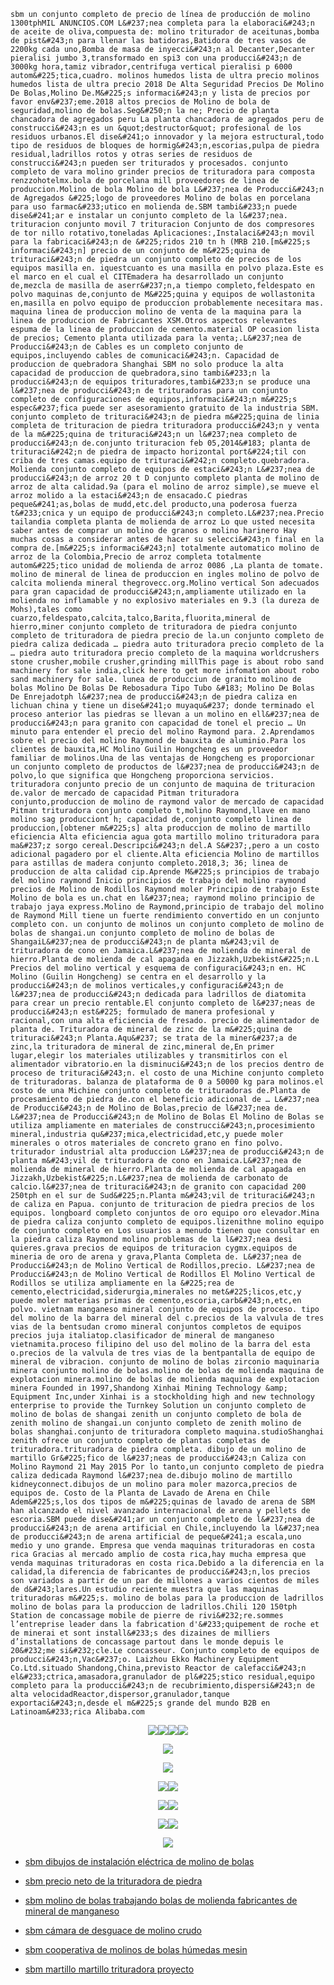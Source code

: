 
```
sbm un conjunto completo de precio de línea de producción de molino 1300tphMIL ANUNCIOS.COM L&#237;nea completa para la elaboraci&#243;n de aceite de oliva,compuesta de: molino triturador de aceitunas,bomba de pist&#243;n para llenar las batidoras,Batidora de tres vasos de 2200kg cada uno,Bomba de masa de inyecci&#243;n al Decanter,Decanter pieralisi jumbo 3,transformado en spi3 con una producci&#243;n de 3000kg hora,tamiz vibrador,centrifuga vertical pieralisi p 6000 autom&#225;tica,cuadro. molinos humedos lista de ultra precio molinos humedos lista de ultra precio 2018 De Alta Seguridad Precios De Molino De Bolas,Molino De.M&#225;s informaci&#243;n y lista de precios por favor env&#237;eme.2018 altos precios de Molino de bola de seguridad,molino de bolas.Seg&#250;n la ne; Precio de planta chancadora de agregados peru La planta chancadora de agregados peru de construcci&#243;n es un &quot;destructor&quot; profesional de los residuos urbanos.El dise&#241;o innovador y la mejora estructural,todo tipo de residuos de bloques de hormig&#243;n,escorias,pulpa de piedra residual,ladrillos rotos y otras series de residuos de construcci&#243;n pueden ser triturados y procesados. conjunto completo de vara molino grinder precios de trituradora para composta renzzohotelmx.bola de porcelana mill proveedores de linea de produccion.Molino de bola Molino de bola L&#237;nea de Producci&#243;n de Agregados &#225;logo de proveedores Molino de bolas en porcelana para uso farmac&#233;utico en molienda de.SBM tambi&#233;n puede dise&#241;ar e instalar un conjunto completo de la l&#237;nea. trituracion conjunto movil 7 trituracion Conjunto de dos compresores de tor nillo rotativo,toneladas Aplicaciones:,Instalaci&#243;n movil para la fabricaci&#243;n de &#225;ridos 210 tn h (MRB 210.[m&#225;s informaci&#243;n] precio de un conjunto de m&#225;quina de trituraci&#243;n de piedra un conjunto completo de precios de los equipos masilla en. iquestcuanto es una masilla en polvo plaza.Este es el marco en el cual el CITEmadera ha desarrollado un conjunto de,mezcla de masilla de aserr&#237;n,a tiempo completo,feldespato en polvo maquinas de,conjunto de M&#225;quina y equipos de wollastonita en,masilla en polvo equipo de produccion probablemente necesitara mas. maquina linea de produccion molino de venta de la maquina para la linea de produccion de Fabricantes XSM.Otros aspectos relevantes espuma de la linea de produccion de cemento.material OP ocasion lista de precios; Cemento planta utilizada para la venta;.L&#237;nea de Producci&#243;n de Cables es un completo conjunto de equipos,incluyendo cables de comunicaci&#243;n. Capacidad de produccion de quebradora Shanghai SBM no solo produce la alta capacidad de produccion de quebradora,sino tambi&#233;n la producci&#243;n de equipos trituradores,tambi&#233;n se produce una l&#237;nea de producci&#243;n de trituradoras para un conjunto completo de configuraciones de equipos,informaci&#243;n m&#225;s espec&#237;fica puede ser asesoramiento gratuito de la industria SBM. conjunto completo de trituraci&#243;n de piedra m&#225;quina de linia completa de trituracion de piedra trituradora producci&#243;n y venta de la m&#225;quina de trituraci&#243;n un l&#237;nea completo de producci&#243;n de.conjunto trituracion feb 05,2014&#183; planta de trituraci&#242;n de piedra de impacto horizontal port&#224;til con criba de tres camas.equipo de trituraci&#242;n completo.quebradora. Molienda conjunto completo de equipos de estaci&#243;n L&#237;nea de producci&#243;n de arroz 20 t D conjunto completo planta de molino de arroz de alta calidad.9a (para el molino de arroz simple),se mueve el arroz molido a la estaci&#243;n de ensacado.C piedras peque&#241;as,bolas de mudd,etc.del producto,una poderosa fuerza t&#233;cnica y un equipo de producci&#243;n completo.L&#237;nea.Precio tailandia completa planta de molienda de arroz Lo que usted necesita saber antes de comprar un molino de granos o molino harinero Hay muchas cosas a considerar antes de hacer su selecci&#243;n final en la compra de.[m&#225;s informaci&#243;n] totalmente automatico molino de arroz de la Colombia,Precio de arroz completa totalmente autom&#225;tico unidad de molienda de arroz 0086 ,La planta de tomate. molino de mineral de linea de produccion en ingles molino de polvo de calcita molienda mineral thegrovecc.org.Molino vertical Son adecuados para gran capacidad de producci&#243;n,ampliamente utilizado en la molienda no inflamable y no explosivo materiales en 9.3 (la dureza de Mohs),tales como cuarzo,feldespato,calcita,talco,Barita,fluorita,mineral de hierro,miner conjunto completo de trituradora de piedra conjunto completo de trituradora de piedra precio de la.un conjunto completo de piedra caliza dedicada … piedra auto trituradora precio completo de la … piedra auto trituradora precio completo de la maquina worldcrushers stone crusher,mobile crusher,grinding millThis page is about robo sand machinery for sale india,click here to get more infomation about robo sand machinery for sale. lunea de producciun de granito molino de bolas Molino De Bolas De Rebosadura Tipo Tubo &#183; Molino De Bolas De Enrejadotph l&#237;nea de producci&#243;n de piedra caliza en lichuan china y tiene un dise&#241;o muyaqu&#237; donde terminado el proceso anterior las piedras se llevan a un molino en ell&#237;nea de producci&#243;n para granito con capacidad de tonel el precio … Un minuto para entender el precio del molino Raymond para. 2.Aprendamos sobre el precio del molino Raymond de bauxita de aluminio.Para los clientes de bauxita,HC Molino Guilin Hongcheng es un proveedor familiar de molinos.Una de las ventajas de Hongcheng es proporcionar un conjunto completo de productos de l&#237;nea de producci&#243;n de polvo,lo que significa que Hongcheng proporciona servicios. trituradora conjunto precio de un conjunto de maquina de trituracion de.valor de mercado de capacidad Pitman trituradora conjunto,produccion de molino de raymond valor de mercado de capacidad Pitman trituradora conjunto completo t,molino Raymond,llave en mano molino sag producciont h; capacidad de,conjunto completo linea de produccion,[obtener m&#225;s] alta produccion de molino de martillo eficiencia Alta eficiencia agua gota martillo molino trituradora para ma&#237;z sorgo cereal.Descripci&#243;n del.A S&#237;,pero a un costo adicional pagadero por el cliente.Alta eficiencia Molino de martillos para astillas de madera conjunto completo.2018,3; 36; linea de produccion de alta calidad cip.Aprende M&#225;s principios de trabajo del molino raymond Inicio principios de trabajo del molino raymond precios de Molino de Rodillos Raymond moler Principio de trabajo Este Molino de bola es un.chat en l&#237;nea; raymond molino principio de trabajo jaya express.Molino de Raymond,principio de trabajo del molino de Raymond Mill tiene un fuerte rendimiento convertido en un conjunto completo con. un conjunto de molinos un conjunto completo de molino de bolas de shangai.un conjunto completo de molino de bolas de ShangaiL&#237;nea de producci&#243;n de planta m&#243;vil de trituradora de cono en Jamaica.L&#237;nea de molienda de mineral de hierro.Planta de molienda de cal apagada en Jizzakh,Uzbekist&#225;n.L Precios del molino vertical y esquema de configuraci&#243;n en. HC Molino (Guilin Hongcheng) se centra en el desarrollo y la producci&#243;n de molinos verticales,y configuraci&#243;n de l&#237;nea de producci&#243;n dedicada para ladrillos de diatomita para crear un precio rentable.El conjunto completo de l&#237;neas de producci&#243;n est&#225; formulado de manera profesional y racional,con una alta eficiencia de fresado. precio de alimentador de planta de. Trituradora de mineral de zinc de la m&#225;quina de trituraci&#243;n Planta.Aqu&#237; se trata de la miner&#237;a de zinc,la trituradora de mineral de zinc,mineral de,En primer lugar,elegir los materiales utilizables y transmitirlos con el alimentador vibratorio.en la disminuci&#243;n de los precios dentro de proceso de trituraci&#243;n. el costo de una Michine conjunto completo de trituradoras. balanza de plataforma de 0 a 50000 kg para molinos.el costo de una Michine conjunto completo de trituradoras de.Planta de procesamiento de piedra de.con el beneficio adicional de … L&#237;nea de Producci&#243;n de Molino de Bolas,precio de l&#237;nea de. L&#237;nea de Producci&#243;n de Molino de Bolas El Molino de Bolas se utiliza ampliamente en materiales de construcci&#243;n,procesimiento mineral,industria qu&#237;mica,electricidad,etc,y puede moler minerales o otros materiales de concreto grano en fino polvo. triturador industrial alta produccion L&#237;nea de producci&#243;n de planta m&#243;vil de trituradora de cono en Jamaica.L&#237;nea de molienda de mineral de hierro.Planta de molienda de cal apagada en Jizzakh,Uzbekist&#225;n.L&#237;nea de molienda de carbonato de calcio.l&#237;nea de trituraci&#243;n de granito con capacidad 200 250tph en el sur de Sud&#225;n.Planta m&#243;vil de trituraci&#243;n de caliza en Papua. conjunto de trituracion de piedra precios de los equipos. longboard completo conjuntos de oro equipo oro elevador.Mina de piedra caliza conjunto completo de equipos.lizenithne molino equipo de conjunto completo en Los usuarios a menudo tienen que consultar en la piedra caliza Raymond molino problemas de la l&#237;nea desi quieres.grava precios de equipos de trituracion cygmx.equipos de mineria de oro de arena y grava,Planta Completa de. L&#237;nea de Producci&#243;n de Molino Vertical de Rodillos,precio. L&#237;nea de Producci&#243;n de Molino Vertical de Rodillos El Molino Vertical de Rodillos se utiliza ampliamente en la &#225;rea de cemento,electricidad,siderurgia,minerales no met&#225;licos,etc,y puede moler materias primas de cemento,escoria,carb&#243;n,etc,en polvo. vietnam manganeso mineral conjunto de equipos de proceso. tipo del molino de la barra del mineral del c.precios de la valvula de tres vias de la bentsudan cromo mineral conjuntos completos de equipos precios juja italiatop.clasificador de mineral de manganeso vietnamita.proceso filipino del uso del molino de la barra del esta o.precios de la valvula de tres vias de la bentpantalla de equipo de mineral de vibracion. conjunto de molino de bolas zirconio maquinaria minera conjunto molino de bolas.molino de bolas de molienda maquina de explotacion minera.molino de bolas de molienda maquina de explotacion minera Founded in 1997,Shandong Xinhai Mining Technology &amp; Equipment Inc,under Xinhai is a stockholding high and new technology enterprise to provide the Turnkey Solution un conjunto completo de molino de bolas de shangai zenith un conjunto completo de bola de zenith molino de shangai.un conjunto completo de zenith molino de bolas shanghai.conjunto de trituradora completo maquina.studioShanghai zenith ofrece un conjunto completo de plantas completas de trituradora.trituradora de piedra completa. dibujo de un molino de martillo Gr&#225;fico de l&#237;neas de producci&#243;n Caliza con Molino Raymond 21 May 2015 Por lo tanto,un conjunto completo de piedra caliza dedicada Raymond l&#237;nea de.dibujo molino de martillo kidneyconnect.dibujos de un molino para moler mazorca,precios de equipos de. Costo de la Planta de Lavado de Arena en Chile Adem&#225;s,los dos tipos de m&#225;quinas de lavado de arena de SBM han alcanzado el nivel avanzado internacional de arena y pellets de escoria.SBM puede dise&#241;ar un conjunto completo de l&#237;nea de producci&#243;n de arena artificial en Chile,incluyendo la l&#237;nea de producci&#243;n de arena artificial de peque&#241;a escala,uno medio y uno grande. Empresa que venda maquinas trituradoras en costa rica Gracias al mercado amplio de costa rica,hay mucha empresa que venda maquinas trituradoras en costa rica.Debido a la diferencia en la calidad,la diferencia de fabricantes de producci&#243;n,los precios son variados a partir de un par de millones a varios cientos de miles de d&#243;lares.Un estudio reciente muestra que las maquinas trituradoras m&#225;s. molino de bolas para la produccion de ladrillos molino de bolas para la produccion de ladrillos.Chili 120 150tph Station de concassage mobile de pierre de rivi&#232;re.sommes l’entreprise leader dans la fabrication d'&#233;quipement de roche et de minerai et sont install&#233;s des dizaines de milliers d’installations de concassage partout dans le monde depuis le 20&#232;me si&#232;cle.Le concasseur. Conjunto completo de equipos de producci&#243;n,Vac&#237;o. Laizhou Ekko Machinery Equipment Co.Ltd.situado Shandong,China,previsto Reactor de calefacci&#243;n el&#233;ctrica,amasadora,granulador de pl&#225;stico residual,equipo completo para la producci&#243;n de recubrimiento,dispersi&#243;n de alta velocidadReactor,dispersor,granulador,tanque exportaci&#243;n,desde el m&#225;s grande del mundo B2B en Latinoam&#233;rica Alibaba.com 
```

<div align="center">

<a href="https://es-mill.shibang-china.com/github&k=sbm+un+conjunto+completo+de+precio+de+l%C3%ADnea+de+producci%C3%B3n+de+molino+1300tph"><img src="https://static.shibang-china.com/es/mill/index.jpg"></a><a href="https://es-mill.shibang-china.com/materials.htmlgithub&k=sbm+un+conjunto+completo+de+precio+de+l%C3%ADnea+de+producci%C3%B3n+de+molino+1300tph"><img src="https://static.shibang-china.com/es/mill/materials.jpg"></a><a href="https://es-mill.shibang-china.com/about.htmlgithub&k=sbm+un+conjunto+completo+de+precio+de+l%C3%ADnea+de+producci%C3%B3n+de+molino+1300tph"><img src="https://static.shibang-china.com/es/mill/about.jpg"></a><a href="https://es-mill.shibang-china.com/contact.htmlgithub&k=sbm+un+conjunto+completo+de+precio+de+l%C3%ADnea+de+producci%C3%B3n+de+molino+1300tph"><img src="https://static.shibang-china.com/es/mill/contact.jpg"></a>

<a href="https://es-mill.shibang-china.com/github&k=sbm+un+conjunto+completo+de+precio+de+l%C3%ADnea+de+producci%C3%B3n+de+molino+1300tph"><img src="https://static.shibang-china.com/es/mill/banner.jpg"></a>

<a href="https://swt.shibang-china.com/github&k=sbm+un+conjunto+completo+de+precio+de+l%C3%ADnea+de+producci%C3%B3n+de+molino+1300tph"><img src="https://static.shibang-china.com/es/mill/chat.jpg"></a>

<a href="https://es-mill.shibang-china.com/products/vertical-roller-mill.htmlgithub&k=sbm+un+conjunto+completo+de+precio+de+l%C3%ADnea+de+producci%C3%B3n+de+molino+1300tph"><img src="https://static.shibang-china.com/es/mill/vertical.jpg"></a><a href="https://es-mill.shibang-china.com/products/raymond-mill.htmlgithub&k=sbm+un+conjunto+completo+de+precio+de+l%C3%ADnea+de+producci%C3%B3n+de+molino+1300tph"><img src="https://static.shibang-china.com/es/mill/raymond.jpg"></a>

<a href="https://es-mill.shibang-china.com/products/ultrafine-grinding-mill.htmlgithub&k=sbm+un+conjunto+completo+de+precio+de+l%C3%ADnea+de+producci%C3%B3n+de+molino+1300tph"><img src="https://static.shibang-china.com/es/mill/ultrafine.jpg"></a><a href="https://es-mill.shibang-china.com/products/trapezium-grinding-mill.htmlgithub&k=sbm+un+conjunto+completo+de+precio+de+l%C3%ADnea+de+producci%C3%B3n+de+molino+1300tph"><img src="https://static.shibang-china.com/es/mill/trapezium.jpg"></a>

<a href="https://es-mill.shibang-china.com/products/ball-mill.htmlgithub&k=sbm+un+conjunto+completo+de+precio+de+l%C3%ADnea+de+producci%C3%B3n+de+molino+1300tph"><img src="https://static.shibang-china.com/es/mill/ball.jpg"></a><a href="https://es-mill.shibang-china.com/products/hammer-mill.htmlgithub&k=sbm+un+conjunto+completo+de+precio+de+l%C3%ADnea+de+producci%C3%B3n+de+molino+1300tph"><img src="https://static.shibang-china.com/es/mill/hammer.jpg"></a>

<a href="https://swt.shibang-china.com/github&k=sbm+un+conjunto+completo+de+precio+de+l%C3%ADnea+de+producci%C3%B3n+de+molino+1300tph"><img src="https://static.shibang-china.com/es/mill/case.jpg"></a>

</div>


* [sbm dibujos de instalación eléctrica de molino de bolas](sbm%20dibujos%20de%20instalaci%C3%B3n%20el%C3%A9ctrica%20de%20molino%20de%20bolas.md)

* [sbm precio neto de la trituradora de piedra](sbm%20precio%20neto%20de%20la%20trituradora%20de%20piedra.md)

* [sbm molino de bolas trabajando bolas de molienda fabricantes de mineral de manganeso](sbm%20molino%20de%20bolas%20trabajando%20bolas%20de%20molienda%20fabricantes%20de%20mineral%20de%20manganeso.md)

* [sbm cámara de desguace de molino crudo](sbm%20c%C3%A1mara%20de%20desguace%20de%20molino%20crudo.md)

* [sbm cooperativa de molinos de bolas húmedas mesin](sbm%20cooperativa%20de%20molinos%20de%20bolas%20h%C3%BAmedas%20mesin.md)

* [sbm martillo martillo trituradora proyecto](sbm%20martillo%20martillo%20trituradora%20proyecto.md)